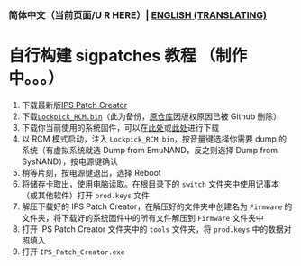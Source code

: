 ### 简体中文（当前页面/U R HERE）| [ENGLISH (TRANSLATING)](\README_EN.md)
# 自行构建 sigpatches 教程 （制作中。。。）
1. 下载最新版[IPS Patch Creator](https://github.com/mrdude2478/IPS_Patch_Creator/releases/latest)
2. 下载[`Lockpick_RCM.bin`](https://codeberg.org/attachments/466940a5-9bcb-42db-a0de-1038b2a132ad)（此为备份，[原仓库](https://github.com/shchmue/Lockpick_RCM)因版权原因已被 Github 删除）
3. 下载你当前使用的系统固件，可以在[此处](https://darthsternie.net/switch-firmwares/)或[此处](https://github.com/THZoria/NX_Firmware/releases)进行下载
4. 以 RCM 模式启动，注入 `Lockpick_RCM.bin`，按音量键选择你需要 dump 的系统（有虚拟系统就选 Dump from EmuNAND，反之则选择 Dump from SysNAND），按电源键确认
5. 稍等片刻，按电源键退出，选择 Reboot <RCM>
6. 将储存卡取出，使用电脑读取。在根目录下的 `switch` 文件夹中使用记事本（或其他软件）打开 `prod.keys` 文件
7. 解压下载好的 IPS Patch Creator，在解压好的文件夹中创建名为 `Firmware` 的文件夹，将下载好的系统固件中的所有文件解压到 `Firmware` 文件夹中
8. 打开 IPS Patch Creator 文件夹中的 `tools` 文件夹，将 `prod.keys` 中的数据对照填入
9. 打开 `IPS_Patch_Creator.exe` 
